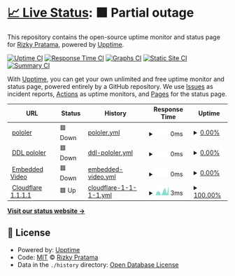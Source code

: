 # [📈 Live Status](https://status.pololer.my.id): <!--live status--> **🟧 Partial outage**

This repository contains the open-source uptime monitor and status page for [Rizky Pratama](https://www.pekmen.my.id/), powered by [Upptime](https://github.com/upptime/upptime).

[![Uptime CI](https://github.com/Aruh1/status/workflows/Uptime%20CI/badge.svg)](https://github.com/Aruh1/status/actions?query=workflow%3A%22Uptime+CI%22)
[![Response Time CI](https://github.com/Aruh1/status/workflows/Response%20Time%20CI/badge.svg)](https://github.com/Aruh1/status/actions?query=workflow%3A%22Response+Time+CI%22)
[![Graphs CI](https://github.com/Aruh1/status/workflows/Graphs%20CI/badge.svg)](https://github.com/Aruh1/status/actions?query=workflow%3A%22Graphs+CI%22)
[![Static Site CI](https://github.com/Aruh1/status/workflows/Static%20Site%20CI/badge.svg)](https://github.com/Aruh1/status/actions?query=workflow%3A%22Static+Site+CI%22)
[![Summary CI](https://github.com/Aruh1/status/workflows/Summary%20CI/badge.svg)](https://github.com/Aruh1/status/actions?query=workflow%3A%22Summary+CI%22)

With [Upptime](https://upptime.js.org), you can get your own unlimited and free uptime monitor and status page, powered entirely by a GitHub repository. We use [Issues](https://github.com/Aruh1/status/issues) as incident reports, [Actions](https://github.com/Aruh1/status/actions) as uptime monitors, and [Pages](https://status.pololer.my.id) for the status page.

<!--start: status pages-->
<!-- This summary is generated by Upptime (https://github.com/upptime/upptime) -->
<!-- Do not edit this manually, your changes will be overwritten -->
<!-- prettier-ignore -->
| URL | Status | History | Response Time | Uptime |
| --- | ------ | ------- | ------------- | ------ |
| <img alt="" src="https://icons.duckduckgo.com/ip3/pololer.yurasu.xyz.ico" height="13"> [pololer](https://pololer.yurasu.xyz/) | 🟥 Down | [pololer.yml](https://github.com/Aruh1/status/commits/HEAD/history/pololer.yml) | <details><summary><img alt="Response time graph" src="./graphs/pololer/response-time-week.png" height="20"> 0ms</summary><br><a href="https://status.pololer.my.id/history/pololer"><img alt="Response time 174" src="https://img.shields.io/endpoint?url=https%3A%2F%2Fraw.githubusercontent.com%2FAruh1%2Fstatus%2FHEAD%2Fapi%2Fpololer%2Fresponse-time.json"></a><br><a href="https://status.pololer.my.id/history/pololer"><img alt="24-hour response time 0" src="https://img.shields.io/endpoint?url=https%3A%2F%2Fraw.githubusercontent.com%2FAruh1%2Fstatus%2FHEAD%2Fapi%2Fpololer%2Fresponse-time-day.json"></a><br><a href="https://status.pololer.my.id/history/pololer"><img alt="7-day response time 0" src="https://img.shields.io/endpoint?url=https%3A%2F%2Fraw.githubusercontent.com%2FAruh1%2Fstatus%2FHEAD%2Fapi%2Fpololer%2Fresponse-time-week.json"></a><br><a href="https://status.pololer.my.id/history/pololer"><img alt="30-day response time 0" src="https://img.shields.io/endpoint?url=https%3A%2F%2Fraw.githubusercontent.com%2FAruh1%2Fstatus%2FHEAD%2Fapi%2Fpololer%2Fresponse-time-month.json"></a><br><a href="https://status.pololer.my.id/history/pololer"><img alt="1-year response time 167" src="https://img.shields.io/endpoint?url=https%3A%2F%2Fraw.githubusercontent.com%2FAruh1%2Fstatus%2FHEAD%2Fapi%2Fpololer%2Fresponse-time-year.json"></a></details> | <details><summary><a href="https://status.pololer.my.id/history/pololer">0.00%</a></summary><a href="https://status.pololer.my.id/history/pololer"><img alt="All-time uptime 65.79%" src="https://img.shields.io/endpoint?url=https%3A%2F%2Fraw.githubusercontent.com%2FAruh1%2Fstatus%2FHEAD%2Fapi%2Fpololer%2Fuptime.json"></a><br><a href="https://status.pololer.my.id/history/pololer"><img alt="24-hour uptime 0.00%" src="https://img.shields.io/endpoint?url=https%3A%2F%2Fraw.githubusercontent.com%2FAruh1%2Fstatus%2FHEAD%2Fapi%2Fpololer%2Fuptime-day.json"></a><br><a href="https://status.pololer.my.id/history/pololer"><img alt="7-day uptime 0.00%" src="https://img.shields.io/endpoint?url=https%3A%2F%2Fraw.githubusercontent.com%2FAruh1%2Fstatus%2FHEAD%2Fapi%2Fpololer%2Fuptime-week.json"></a><br><a href="https://status.pololer.my.id/history/pololer"><img alt="30-day uptime 0.00%" src="https://img.shields.io/endpoint?url=https%3A%2F%2Fraw.githubusercontent.com%2FAruh1%2Fstatus%2FHEAD%2Fapi%2Fpololer%2Fuptime-month.json"></a><br><a href="https://status.pololer.my.id/history/pololer"><img alt="1-year uptime 47.95%" src="https://img.shields.io/endpoint?url=https%3A%2F%2Fraw.githubusercontent.com%2FAruh1%2Fstatus%2FHEAD%2Fapi%2Fpololer%2Fuptime-year.json"></a></details>
| <img alt="" src="https://icons.duckduckgo.com/ip3/www.pololer.web.id.ico" height="13"> [DDL pololer](https://www.pololer.web.id/0:/) | 🟥 Down | [ddl-pololer.yml](https://github.com/Aruh1/status/commits/HEAD/history/ddl-pololer.yml) | <details><summary><img alt="Response time graph" src="./graphs/ddl-pololer/response-time-week.png" height="20"> 0ms</summary><br><a href="https://status.pololer.my.id/history/ddl-pololer"><img alt="Response time 244" src="https://img.shields.io/endpoint?url=https%3A%2F%2Fraw.githubusercontent.com%2FAruh1%2Fstatus%2FHEAD%2Fapi%2Fddl-pololer%2Fresponse-time.json"></a><br><a href="https://status.pololer.my.id/history/ddl-pololer"><img alt="24-hour response time 0" src="https://img.shields.io/endpoint?url=https%3A%2F%2Fraw.githubusercontent.com%2FAruh1%2Fstatus%2FHEAD%2Fapi%2Fddl-pololer%2Fresponse-time-day.json"></a><br><a href="https://status.pololer.my.id/history/ddl-pololer"><img alt="7-day response time 0" src="https://img.shields.io/endpoint?url=https%3A%2F%2Fraw.githubusercontent.com%2FAruh1%2Fstatus%2FHEAD%2Fapi%2Fddl-pololer%2Fresponse-time-week.json"></a><br><a href="https://status.pololer.my.id/history/ddl-pololer"><img alt="30-day response time 0" src="https://img.shields.io/endpoint?url=https%3A%2F%2Fraw.githubusercontent.com%2FAruh1%2Fstatus%2FHEAD%2Fapi%2Fddl-pololer%2Fresponse-time-month.json"></a><br><a href="https://status.pololer.my.id/history/ddl-pololer"><img alt="1-year response time 262" src="https://img.shields.io/endpoint?url=https%3A%2F%2Fraw.githubusercontent.com%2FAruh1%2Fstatus%2FHEAD%2Fapi%2Fddl-pololer%2Fresponse-time-year.json"></a></details> | <details><summary><a href="https://status.pololer.my.id/history/ddl-pololer">0.00%</a></summary><a href="https://status.pololer.my.id/history/ddl-pololer"><img alt="All-time uptime 0.01%" src="https://img.shields.io/endpoint?url=https%3A%2F%2Fraw.githubusercontent.com%2FAruh1%2Fstatus%2FHEAD%2Fapi%2Fddl-pololer%2Fuptime.json"></a><br><a href="https://status.pololer.my.id/history/ddl-pololer"><img alt="24-hour uptime 0.00%" src="https://img.shields.io/endpoint?url=https%3A%2F%2Fraw.githubusercontent.com%2FAruh1%2Fstatus%2FHEAD%2Fapi%2Fddl-pololer%2Fuptime-day.json"></a><br><a href="https://status.pololer.my.id/history/ddl-pololer"><img alt="7-day uptime 0.00%" src="https://img.shields.io/endpoint?url=https%3A%2F%2Fraw.githubusercontent.com%2FAruh1%2Fstatus%2FHEAD%2Fapi%2Fddl-pololer%2Fuptime-week.json"></a><br><a href="https://status.pololer.my.id/history/ddl-pololer"><img alt="30-day uptime 0.00%" src="https://img.shields.io/endpoint?url=https%3A%2F%2Fraw.githubusercontent.com%2FAruh1%2Fstatus%2FHEAD%2Fapi%2Fddl-pololer%2Fuptime-month.json"></a><br><a href="https://status.pololer.my.id/history/ddl-pololer"><img alt="1-year uptime 0.01%" src="https://img.shields.io/endpoint?url=https%3A%2F%2Fraw.githubusercontent.com%2FAruh1%2Fstatus%2FHEAD%2Fapi%2Fddl-pololer%2Fuptime-year.json"></a></details>
| <img alt="" src="https://icons.duckduckgo.com/ip3/v.pololer.web.id.ico" height="13"> [Embedded Video](https://v.pololer.web.id/) | 🟥 Down | [embedded-video.yml](https://github.com/Aruh1/status/commits/HEAD/history/embedded-video.yml) | <details><summary><img alt="Response time graph" src="./graphs/embedded-video/response-time-week.png" height="20"> 0ms</summary><br><a href="https://status.pololer.my.id/history/embedded-video"><img alt="Response time 0" src="https://img.shields.io/endpoint?url=https%3A%2F%2Fraw.githubusercontent.com%2FAruh1%2Fstatus%2FHEAD%2Fapi%2Fembedded-video%2Fresponse-time.json"></a><br><a href="https://status.pololer.my.id/history/embedded-video"><img alt="24-hour response time 0" src="https://img.shields.io/endpoint?url=https%3A%2F%2Fraw.githubusercontent.com%2FAruh1%2Fstatus%2FHEAD%2Fapi%2Fembedded-video%2Fresponse-time-day.json"></a><br><a href="https://status.pololer.my.id/history/embedded-video"><img alt="7-day response time 0" src="https://img.shields.io/endpoint?url=https%3A%2F%2Fraw.githubusercontent.com%2FAruh1%2Fstatus%2FHEAD%2Fapi%2Fembedded-video%2Fresponse-time-week.json"></a><br><a href="https://status.pololer.my.id/history/embedded-video"><img alt="30-day response time 0" src="https://img.shields.io/endpoint?url=https%3A%2F%2Fraw.githubusercontent.com%2FAruh1%2Fstatus%2FHEAD%2Fapi%2Fembedded-video%2Fresponse-time-month.json"></a><br><a href="https://status.pololer.my.id/history/embedded-video"><img alt="1-year response time 0" src="https://img.shields.io/endpoint?url=https%3A%2F%2Fraw.githubusercontent.com%2FAruh1%2Fstatus%2FHEAD%2Fapi%2Fembedded-video%2Fresponse-time-year.json"></a></details> | <details><summary><a href="https://status.pololer.my.id/history/embedded-video">0.00%</a></summary><a href="https://status.pololer.my.id/history/embedded-video"><img alt="All-time uptime 0.00%" src="https://img.shields.io/endpoint?url=https%3A%2F%2Fraw.githubusercontent.com%2FAruh1%2Fstatus%2FHEAD%2Fapi%2Fembedded-video%2Fuptime.json"></a><br><a href="https://status.pololer.my.id/history/embedded-video"><img alt="24-hour uptime 0.00%" src="https://img.shields.io/endpoint?url=https%3A%2F%2Fraw.githubusercontent.com%2FAruh1%2Fstatus%2FHEAD%2Fapi%2Fembedded-video%2Fuptime-day.json"></a><br><a href="https://status.pololer.my.id/history/embedded-video"><img alt="7-day uptime 0.00%" src="https://img.shields.io/endpoint?url=https%3A%2F%2Fraw.githubusercontent.com%2FAruh1%2Fstatus%2FHEAD%2Fapi%2Fembedded-video%2Fuptime-week.json"></a><br><a href="https://status.pololer.my.id/history/embedded-video"><img alt="30-day uptime 0.00%" src="https://img.shields.io/endpoint?url=https%3A%2F%2Fraw.githubusercontent.com%2FAruh1%2Fstatus%2FHEAD%2Fapi%2Fembedded-video%2Fuptime-month.json"></a><br><a href="https://status.pololer.my.id/history/embedded-video"><img alt="1-year uptime 0.00%" src="https://img.shields.io/endpoint?url=https%3A%2F%2Fraw.githubusercontent.com%2FAruh1%2Fstatus%2FHEAD%2Fapi%2Fembedded-video%2Fuptime-year.json"></a></details>
| <img alt="" src="https://icons.duckduckgo.com/ip3/null.ico" height="13"> [Cloudflare 1.1.1.1](1.1.1.1) | 🟩 Up | [cloudflare-1-1-1-1.yml](https://github.com/Aruh1/status/commits/HEAD/history/cloudflare-1-1-1-1.yml) | <details><summary><img alt="Response time graph" src="./graphs/cloudflare-1-1-1-1/response-time-week.png" height="20"> 3ms</summary><br><a href="https://status.pololer.my.id/history/cloudflare-1-1-1-1"><img alt="Response time 5" src="https://img.shields.io/endpoint?url=https%3A%2F%2Fraw.githubusercontent.com%2FAruh1%2Fstatus%2FHEAD%2Fapi%2Fcloudflare-1-1-1-1%2Fresponse-time.json"></a><br><a href="https://status.pololer.my.id/history/cloudflare-1-1-1-1"><img alt="24-hour response time 6" src="https://img.shields.io/endpoint?url=https%3A%2F%2Fraw.githubusercontent.com%2FAruh1%2Fstatus%2FHEAD%2Fapi%2Fcloudflare-1-1-1-1%2Fresponse-time-day.json"></a><br><a href="https://status.pololer.my.id/history/cloudflare-1-1-1-1"><img alt="7-day response time 3" src="https://img.shields.io/endpoint?url=https%3A%2F%2Fraw.githubusercontent.com%2FAruh1%2Fstatus%2FHEAD%2Fapi%2Fcloudflare-1-1-1-1%2Fresponse-time-week.json"></a><br><a href="https://status.pololer.my.id/history/cloudflare-1-1-1-1"><img alt="30-day response time 4" src="https://img.shields.io/endpoint?url=https%3A%2F%2Fraw.githubusercontent.com%2FAruh1%2Fstatus%2FHEAD%2Fapi%2Fcloudflare-1-1-1-1%2Fresponse-time-month.json"></a><br><a href="https://status.pololer.my.id/history/cloudflare-1-1-1-1"><img alt="1-year response time 5" src="https://img.shields.io/endpoint?url=https%3A%2F%2Fraw.githubusercontent.com%2FAruh1%2Fstatus%2FHEAD%2Fapi%2Fcloudflare-1-1-1-1%2Fresponse-time-year.json"></a></details> | <details><summary><a href="https://status.pololer.my.id/history/cloudflare-1-1-1-1">100.00%</a></summary><a href="https://status.pololer.my.id/history/cloudflare-1-1-1-1"><img alt="All-time uptime 99.51%" src="https://img.shields.io/endpoint?url=https%3A%2F%2Fraw.githubusercontent.com%2FAruh1%2Fstatus%2FHEAD%2Fapi%2Fcloudflare-1-1-1-1%2Fuptime.json"></a><br><a href="https://status.pololer.my.id/history/cloudflare-1-1-1-1"><img alt="24-hour uptime 100.00%" src="https://img.shields.io/endpoint?url=https%3A%2F%2Fraw.githubusercontent.com%2FAruh1%2Fstatus%2FHEAD%2Fapi%2Fcloudflare-1-1-1-1%2Fuptime-day.json"></a><br><a href="https://status.pololer.my.id/history/cloudflare-1-1-1-1"><img alt="7-day uptime 100.00%" src="https://img.shields.io/endpoint?url=https%3A%2F%2Fraw.githubusercontent.com%2FAruh1%2Fstatus%2FHEAD%2Fapi%2Fcloudflare-1-1-1-1%2Fuptime-week.json"></a><br><a href="https://status.pololer.my.id/history/cloudflare-1-1-1-1"><img alt="30-day uptime 100.00%" src="https://img.shields.io/endpoint?url=https%3A%2F%2Fraw.githubusercontent.com%2FAruh1%2Fstatus%2FHEAD%2Fapi%2Fcloudflare-1-1-1-1%2Fuptime-month.json"></a><br><a href="https://status.pololer.my.id/history/cloudflare-1-1-1-1"><img alt="1-year uptime 100.00%" src="https://img.shields.io/endpoint?url=https%3A%2F%2Fraw.githubusercontent.com%2FAruh1%2Fstatus%2FHEAD%2Fapi%2Fcloudflare-1-1-1-1%2Fuptime-year.json"></a></details>

<!--end: status pages-->

[**Visit our status website →**](https://status.pololer.my.id)

## 📄 License

- Powered by: [Upptime](https://github.com/upptime/upptime)
- Code: [MIT](./LICENSE) © [Rizky Pratama](https://www.pekmen.my.id/)
- Data in the `./history` directory: [Open Database License](https://opendatacommons.org/licenses/odbl/1-0/)
